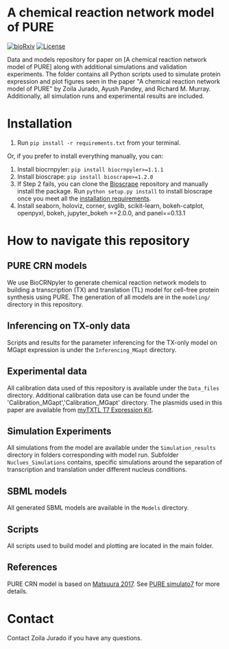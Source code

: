 # A chemical reaction network model of PURE
[![bioRxiv](https://img.shields.io/badge/PDF-bioRxiv-red)](https://www.biorxiv.org/content/10.1101/2023.08.14.553301v1.full.pdf)
[![License](https://img.shields.io/badge/License-MIT-blue.svg)](https://opensource.org/license/mit/)

Data and models repository for paper on [A chemical reaction network model of PURE] along with additional simulations and validation experiments. The folder contains all Python scripts used to simulate protein expression and plot figures seen in the paper "A chemical reaction network model of PURE" by Zoila Jurado, Ayush Pandey, and Richard M. Murray. Additionally, all simulation runs and experimental results are included.

# Installation

1. Run `pip install -r requirements.txt` from your terminal.

Or, if you prefer to install everything manually, you can:
1. Install biocrnpyler: `pip install biocrnpyler>=1.1.1`
2. Install bioscrape: `pip install bioscrape>=1.2.0`
3. If Step 2 fails, you can clone the [Bioscrape](https://github.com/biocircuits/bioscrape/) repository and manually install the package. Run `python setup.py install` to install bioscrape once you meet all the [installation requirements](https://github.com/biocircuits/bioscrape/wiki/Installation).
4. Install seaborn, holoviz, corner, svglib, scikit-learn, bokeh-catplot, openpyxl, bokeh, jupyter_bokeh ==2.0.0, and panel==0.13.1

# How to navigate this repository

## PURE CRN models
We use BioCRNpyler to generate chemical reaction network models to building a transcription (TX) and translation (TL) model for cell-free protein synthesis using PURE. The generation of all models are in the `modeling/` directory in this repository.

## Inferencing on TX-only data 
Scripts and results for the parameter inferencing for the TX-only model on MGapt expression is under the `Inferencing_MGapt` directory.

## Experimental data
All calibration data used of this repository is available under the `Data_files` directory. Additional calibration data use can be found under the 'Calibration_MGapt','Calibration_MGapt' directory. The plasmids used in this paper are available from [myTXTL T7 Expression Kit](https://arborbiosci.com/products/cell-free-protein-synthesis/mytxtl-cell-free-expression-kits/mytxtl-t7-expression-kit/).

## Simulation Experiments
All simulations from the model are available under the `Simulation_results` directory in folders corresponding with model run. Subfolder `Nuclues_Simulations` contains, specific simulations around the separation of transcription and translation under different nucleus conditions.

## SBML models
All generated SBML models are available in the `Models` directory.

## Scripts
All scripts used to build model and plotting are located in the main folder. 

## References
PURE CRN model is based on [Matsuura 2017](https://www.pnas.org/doi/full/10.1073/pnas.1615351114). See [PURE simulato7](https://sites.google.com/view/puresimulator) for more details.

# Contact

Contact Zoila Jurado if you have any questions.
